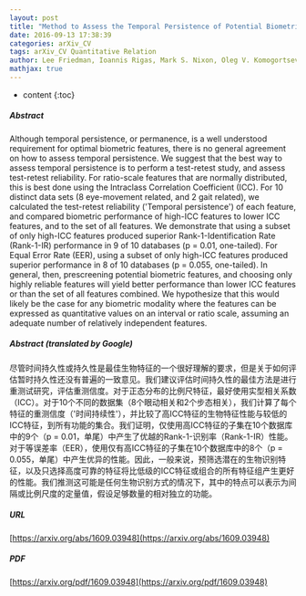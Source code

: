 ```yaml
---
layout: post
title: "Method to Assess the Temporal Persistence of Potential Biometric Features: Application to Oculomotor, and Gait-Related Databases"
date: 2016-09-13 17:38:39
categories: arXiv_CV
tags: arXiv_CV Quantitative Relation
author: Lee Friedman, Ioannis Rigas, Mark S. Nixon, Oleg V. Komogortsev
mathjax: true
---
```


* content
{:toc}

##### Abstract
Although temporal persistence, or permanence, is a well understood requirement for optimal biometric features, there is no general agreement on how to assess temporal persistence. We suggest that the best way to assess temporal persistence is to perform a test-retest study, and assess test-retest reliability. For ratio-scale features that are normally distributed, this is best done using the Intraclass Correlation Coefficient (ICC). For 10 distinct data sets (8 eye-movement related, and 2 gait related), we calculated the test-retest reliability ('Temporal persistence') of each feature, and compared biometric performance of high-ICC features to lower ICC features, and to the set of all features. We demonstrate that using a subset of only high-ICC features produced superior Rank-1-Identification Rate (Rank-1-IR) performance in 9 of 10 databases (p = 0.01, one-tailed). For Equal Error Rate (EER), using a subset of only high-ICC features produced superior performance in 8 of 10 databases (p = 0.055, one-tailed). In general, then, prescreening potential biometric features, and choosing only highly reliable features will yield better performance than lower ICC features or than the set of all features combined. We hypothesize that this would likely be the case for any biometric modality where the features can be expressed as quantitative values on an interval or ratio scale, assuming an adequate number of relatively independent features.

##### Abstract (translated by Google)
尽管时间持久性或持久性是最佳生物特征的一个很好理解的要求，但是关于如何评估暂时持久性还没有普遍的一致意见。我们建议评估时间持久性的最佳方法是进行重测试研究，评估重测信度。对于正态分布的比例尺特征，最好使用实型相关系数（ICC）。对于10个不同的数据集（8个眼动相关和2个步态相关），我们计算了每个特征的重测信度（'时间持续性'），并比较了高ICC特征的生物特征性能与较低的ICC特征，到所有功能的集合。我们证明，仅使用高ICC特征的子集在10个数据库中的9个（p = 0.01，单尾）中产生了优越的Rank-1-识别率（Rank-1-IR）性能。对于等误差率（EER），使用仅有高ICC特征的子集在10个数据库中的8个（p = 0.055，单尾）中产生优异的性能。因此，一般来说，预筛选潜在的生物识别特征，以及只选择高度可靠的特征将比低级的ICC特征或组合的所有特征组产生更好的性能。我们推测这可能是任何生物识别方式的情况下，其中的特点可以表示为间隔或比例尺度的定量值，假设足够数量的相对独立的功能。

##### URL
[https://arxiv.org/abs/1609.03948](https://arxiv.org/abs/1609.03948)

##### PDF
[https://arxiv.org/pdf/1609.03948](https://arxiv.org/pdf/1609.03948)


